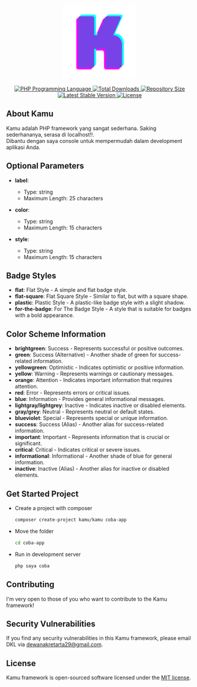 <p align="center">
  <img src="https://raw.githubusercontent.com/dewanakl/Kamu/main/public/kamu.png" width="200" alt="Kamu Logo">
</p>

<p align="center">
  <a href="https://php.net">
    <img src="https://img.shields.io/packagist/dependency-v/kamu/framework/php.svg" alt="PHP Programming Language">
  </a>
  <a href="https://packagist.org/packages/kamu/framework">
    <img src="https://img.shields.io/packagist/dt/kamu/framework" alt="Total Downloads">
  </a>
  <a href="https://github.com/dewanakl/framework">
    <img src="https://img.shields.io/github/repo-size/dewanakl/framework" alt="Repository Size">
  </a>
  <a href="https://packagist.org/packages/kamu/framework">
    <img src="https://img.shields.io/packagist/v/kamu/framework" alt="Latest Stable Version">
  </a>
  <a href="https://packagist.org/packages/kamu/framework">
    <img src="https://img.shields.io/packagist/l/kamu/framework" alt="License">
  </a>
</p>

## About Kamu

Kamu adalah PHP framework yang sangat sederhana. Saking sederhananya, serasa di localhost!!.
<br>
Dibantu dengan saya console untuk mempermudah dalam development aplikasi Anda.

## Optional Parameters

- **label**:
  - Type: string
  - Maximum Length: 25 characters

- **color**:
  - Type: string
  - Maximum Length: 15 characters

- **style**:
  - Type: string
  - Maximum Length: 15 characters

## Badge Styles

- **flat**: Flat Style - A simple and flat badge style.
- **flat-square**: Flat Square Style - Similar to flat, but with a square shape.
- **plastic**: Plastic Style - A plastic-like badge style with a slight shadow.
- **for-the-badge**: For The Badge Style - A style that is suitable for badges with a bold appearance.

## Color Scheme Information

- **brightgreen**: Success - Represents successful or positive outcomes.
- **green**: Success (Alternative) - Another shade of green for success-related information.
- **yellowgreen**: Optimistic - Indicates optimistic or positive information.
- **yellow**: Warning - Represents warnings or cautionary messages.
- **orange**: Attention - Indicates important information that requires attention.
- **red**: Error - Represents errors or critical issues.
- **blue**: Information - Provides general informational messages.
- **lightgray/lightgrey**: Inactive - Indicates inactive or disabled elements.
- **gray/grey**: Neutral - Represents neutral or default states.
- **blueviolet**: Special - Represents special or unique information.
- **success**: Success (Alias) - Another alias for success-related information.
- **important**: Important - Represents information that is crucial or significant.
- **critical**: Critical - Indicates critical or severe issues.
- **informational**: Informational - Another shade of blue for general information.
- **inactive**: Inactive (Alias) - Another alias for inactive or disabled elements.

## Get Started Project

- Create a project with composer

    ```bash
    composer create-project kamu/kamu coba-app
    ```

- Move the folder

    ```bash
    cd coba-app
    ```

- Run in development server

    ```bash
    php saya coba
    ```

## Contributing

I'm very open to those of you who want to contribute to the Kamu framework!

## Security Vulnerabilities

If you find any security vulnerabilities in this Kamu framework, please email DKL via [dewanakretarta29@gmail.com](mailto:dewanakretarta29@gmail.com).

## License

Kamu framework is open-sourced software licensed under the [MIT license](https://opensource.org/licenses/MIT).
